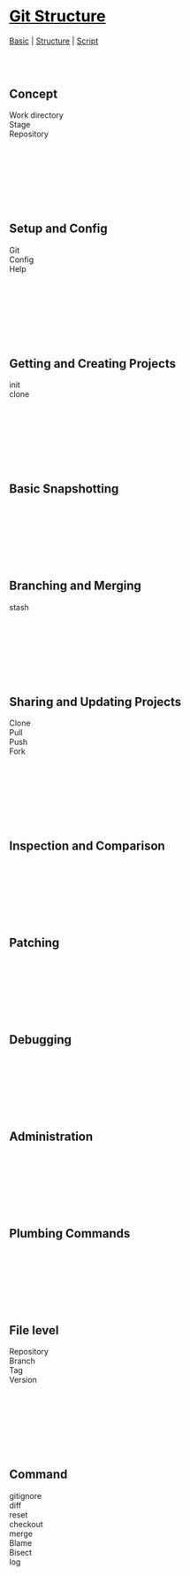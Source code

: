 <style>
.md0{margin-top: 150px;}
.md1{margin-top: 75px;}
.md2{margin-top: 50px;}
.md3{margin-top: 25px;}
.md4{margin-top: 10px;}
.tbl1 td#header{background-color: D1ECCF}
.tbl1 tr#header{background-color: D1ECCF}
</style>

# [<span style="color:black;">Git Structure</span>](Git.md)
[Basic](Git-Basic.md) | 
[Structure](Git-Structure.md) | 
[Script](Git-Script.md)
<div class="md1"></div>






## Concept

Work directory <br>
Stage <br>
Repository








<div class="md0"></div>

## Setup and Config
Git <br>
Config <br>
Help <br>







<div class="md0"></div>

## Getting and Creating Projects
init <br>
clone <br>









<div class="md0"></div>

## Basic Snapshotting









<div class="md0"></div>

## Branching and Merging
stash








<div class="md0"></div>

## Sharing and Updating Projects
Clone <br>
Pull <br>
Push <br>
Fork








<div class="md0"></div>

## Inspection and Comparison










<div class="md0"></div>

## Patching









<div class="md0"></div>

## Debugging









<div class="md0"></div>

## Administration









<div class="md0"></div>

## Plumbing Commands








<div class="md0"></div>

## File level
Repository <br>
Branch <br>
Tag <br>
Version












<div class="md0"></div>

## Command
gitignore<br>
diff<br>
reset<br>
checkout<br>
merge<br>
Blame<br>
Bisect<br>
log
